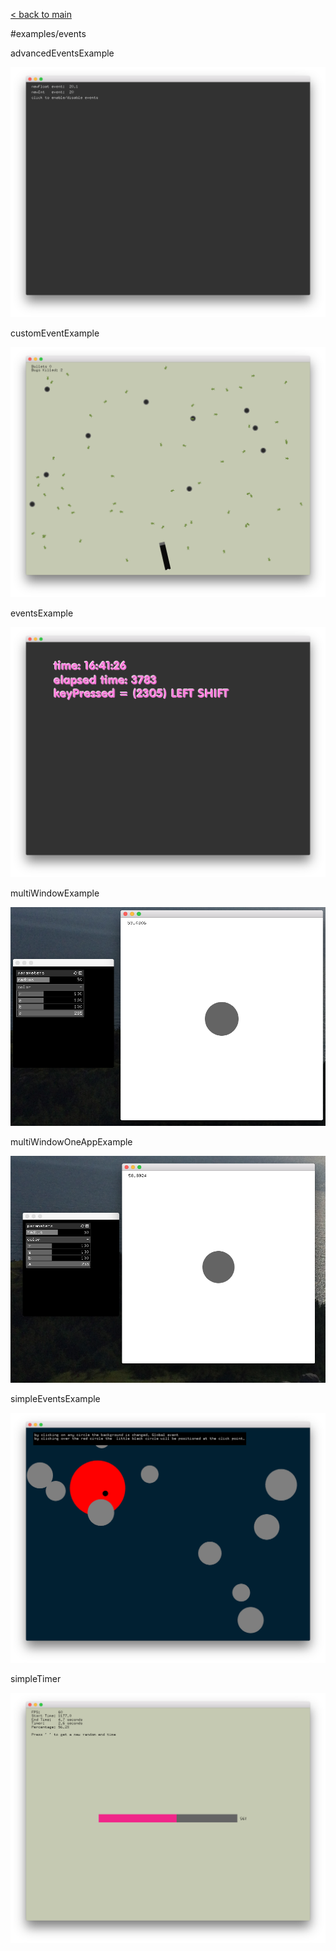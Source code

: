 [< back to main](../README.md)

#examples/events

advancedEventsExample

![advancedEventsExample screenshot](advancedEventsExample.png)

customEventExample

![customEventExample screenshot](customEventExample.png)

eventsExample

![eventsExample screenshot](eventsExample.png)

multiWindowExample

![multiWindowExample screenshot](multiWindowExample.png)

multiWindowOneAppExample

![multiWindowOneAppExample screenshot](multiWindowOneAppExample.png)

simpleEventsExample

![simpleEventsExample screenshot](simpleEventsExample.png)

simpleTimer

![simpleTimer screenshot](simpleTimer.png)

